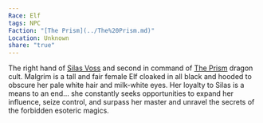 ```yaml
---
Race: Elf
tags: NPC
Faction: "[The Prism](../The%20Prism.md)"
Location: Unknown
share: "true"
---
```


The right hand of [Silas Voss](./Silas%20Voss.md) and second in command of [The Prism](../The%20Prism.md) dragon cult. Malgrim is a tall and fair female Elf cloaked in all black and hooded to obscure her pale white hair and milk-white eyes. Her loyalty to Silas is a means to an end... she constantly seeks opportunities to expand her influence, seize control, and surpass her master and unravel the secrets of the forbidden esoteric magics.